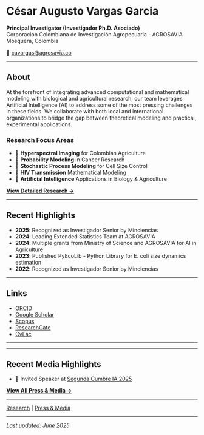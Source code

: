 # César Augusto Vargas Garcia

**Principal Investigator (Investigador Ph.D. Asociado)**  
Corporación Colombiana de Investigación Agropecuaria - AGROSAVIA  
Mosquera, Colombia

📧 cavargas@agrosavia.co

---

## About

At the forefront of integrating advanced computational and mathematical modeling with biological and agricultural research, our team leverages Artificial Intelligence (AI) to address some of the most pressing challenges in these fields. We collaborate with both local and international organizations to bridge the gap between theoretical modeling and practical, experimental applications.

### Research Focus Areas

- 🌾 **Hyperspectral Imaging** for Colombian Agriculture
- 🔬 **Probability Modeling** in Cancer Research  
- 🧬 **Stochastic Process Modeling** for Cell Size Control
- 🦠 **HIV Transmission** Mathematical Modeling
- 🤖 **Artificial Intelligence** Applications in Biology & Agriculture

[**View Detailed Research →**](/research)

---

## Recent Highlights

- **2025**: Recognized as Investigador Senior by Minciencias
- **2024**: Leading Extended Statistics Team at AGROSAVIA
- **2024**: Multiple grants from Ministry of Science and AGROSAVIA for AI in Agriculture
- **2023**: Published PyEcoLib - Python Library for E. coli size dynamics estimation
- **2022**: Recognized as Investigador Senior by Minciencias

---

## Links

- [ORCID](http://orcid.org/0000-0002-4286-8882)
- [Google Scholar](https://scholar.google.com/citations?user=csX8l60AAAAJ&hl=en)
- [Scopus](https://www.scopus.com/authid/detail.uri?authorId=56423559600)
- [ResearchGate](https://www.researchgate.net/profile/Cesar_Vargas-Garcia)
- [CvLac](https://scienti.minciencias.gov.co/cvlac/visualizador/generarCurriculoCv.do?cod_rh=0000749931)

---

---

## Recent Media Highlights

- 🤖 Invited Speaker at [Segunda Cumbre IA 2025](https://www.youtube.com/live/ICp1CzuR4cw?si=3k8in5BS7l1JgP6_&t=11517)

[**View All Press & Media →**](/press)

---

[Research](/research) | [Press & Media](/press)

---


*Last updated: June 2025*
